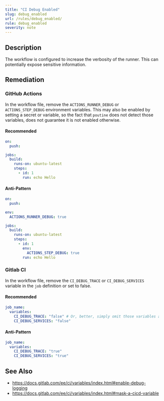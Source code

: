 ```yaml
---
title: "CI Debug Enabled"
slug: debug_enabled
url: /rules/debug_enabled/
rule: debug_enabled
severity: note
---
```


## Description

The workflow is configured to increase the verbosity of the runner. This can
potentially expose sensitive information.

## Remediation

### GitHub Actions

In the workflow file, remove the `ACTIONS_RUNNER_DEBUG` or `ACTIONS_STEP_DEBUG` environment variables. This may also be enabled by setting a secret or variable, so the fact that `poutine` does not detect those variables, does not guarantee it is not enabled otherwise.

#### Recommended
```yaml
on:
  push:

jobs:
  build:
    runs-on: ubuntu-latest
    steps:
      - id: 1
        run: echo Hello
```

#### Anti-Pattern
```yaml
on:
  push:

env:
  ACTIONS_RUNNER_DEBUG: true

jobs:
  build:
    runs-on: ubuntu-latest
    steps:
      - id: 1
        env:
          ACTIONS_STEP_DEBUG: true
        run: echo Hello
```


### Gitlab CI

In the workflow file, remove the `CI_DEBUG_TRACE` or `CI_DEBUG_SERVICES` variable in the `job` definition or set to false.

#### Recommended
```yaml
job_name:
  variables:
    CI_DEBUG_TRACE: "false" # Or, better, simply omit those variables as they default to `false` anyway.
    CI_DEBUG_SERVICES: "false"
```

#### Anti-Pattern
```yaml
job_name:
  variables:
    CI_DEBUG_TRACE: "true"
    CI_DEBUG_SERVICES: "true"
```

## See Also
 - https://docs.gitlab.com/ee/ci/variables/index.html#enable-debug-logging
 - https://docs.gitlab.com/ee/ci/variables/index.html#mask-a-cicd-variable
